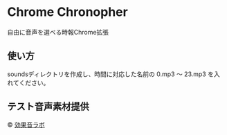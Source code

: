 # Chrome Chronopher

自由に音声を選べる時報Chrome拡張

## 使い方

soundsディレクトリを作成し、時間に対応した名前の 0.mp3 ～ 23.mp3 を入れてください。

## テスト音声素材提供

© [効果音ラボ](http://soundeffect-lab.info/)
